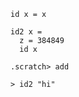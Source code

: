 ```unison
id x = x

id2 x =
  z = 384849
  id x
```

```ucm
.scratch> add
```

```unison
> id2 "hi"
```
